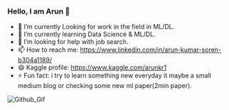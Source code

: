 ### Hello, I am Arun  👋

- 🔭 I’m currently Looking for work in the field in ML/DL.  
- 🌱 I’m currently learning Data Science & ML/DL.
- 🤔 I’m looking for help with job search.
- 📫 How to reach me: https://www.linkedin.com/in/arun-kumar-soren-b304a1189/
- 😄 Kaggle profile: https://www.kaggle.com/arunkr1
- ⚡ Fun fact: i try to learn something new everyday it maybe a small medium blog or checking some new ml paper(2min paper).

 ![Github_Gif](https://user-images.githubusercontent.com/31899874/151821495-275282ce-4320-498e-92e4-66dcec0489bd.gif)

